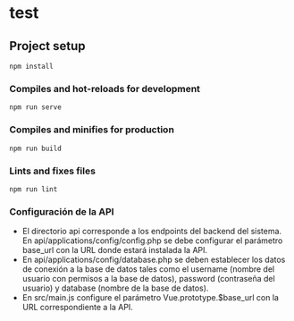 # test

## Project setup
```
npm install
```

### Compiles and hot-reloads for development
```
npm run serve
```

### Compiles and minifies for production
```
npm run build
```

### Lints and fixes files
```
npm run lint
```

### Configuración de la API
- El directorio api corresponde a los endpoints del backend del sistema. En api/applications/config/config.php se debe configurar el parámetro base_url con la URL donde estará instalada la API.
- En api/applications/config/database.php se deben establecer los datos de conexión a la base de datos tales como el username (nombre del usuario con permisos a la base de datos), password (contraseña del usuario) y database (nombre de la base de datos).
- En src/main.js configure el parámetro Vue.prototype.$base_url con la URL correspondiente a la API.


